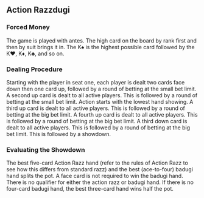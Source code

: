 Action Razzdugi
---------------

### Forced Money
The game is played with antes. The high card on the board by rank first and then
by suit brings it in. The K♠ is the highest possible card followed by the K♥, K♦,
K♣, and so on.

### Dealing Procedure
Starting with the player in seat one, each player is dealt two cards face down then
one card up, followed by a round of betting at the small bet limit.
A second up card is dealt to all active players. This is followed by a round of
betting at the small bet limit. Action starts with the lowest hand showing.
A third up card is dealt to all active players. This is followed by a round of betting
at the big bet limit.
A fourth up card is dealt to all active players. This is followed by a round of
betting at the big bet limit.
A third down card is dealt to all active players. This is followed by a round of
betting at the big bet limit. This is followed by a showdown.

### Evaluating the Showdown

The best five-card Action Razz hand (refer to the rules of Action Razz to see how
this differs from standard razz) and the best (ace-to-four) badugi hand splits the
pot. A face card is not required to win the badugi hand. There is no qualifier for
either the action razz or badugi hand. If there is no four-card badugi hand, the
best three-card hand wins half the pot.
